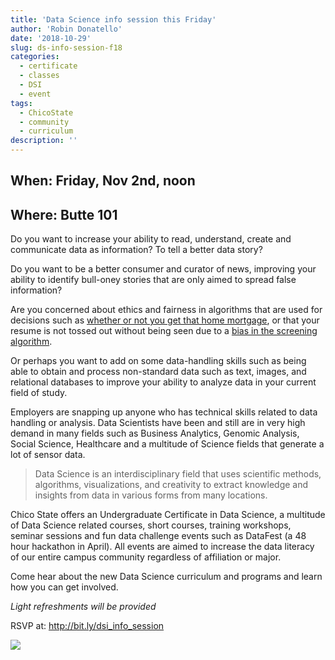 ```yaml
---
title: 'Data Science info session this Friday'
author: 'Robin Donatello'
date: '2018-10-29'
slug: ds-info-session-f18
categories:
  - certificate
  - classes
  - DSI
  - event
tags:
  - ChicoState
  - community
  - curriculum
description: ''
---
```


## When: Friday, Nov 2nd, noon 
## Where: Butte 101


Do you want to increase your ability to read, understand, create and communicate data as information? To tell a better data story? 

Do you want to be a better consumer and curator of news, improving your ability to identify bull-oney stories that are only aimed to spread false information?

Are you concerned about ethics and fairness in algorithms that are used for decisions such as [whether or not you get that home mortgage](https://link.springer.com/article/10.1007/s10551-016-3052-7), or that your resume is not tossed out without being seen due to a [bias in the screening algorithm](https://hbr.org/2016/12/hiring-algorithms-are-not-neutral). 

Or perhaps you want to add on some data-handling skills such as being able to obtain and process non-standard data such as text, images, and relational databases to improve your ability to analyze data in your current field of study. 

Employers are snapping up anyone who has technical skills related to data handling or analysis. Data Scientists have been and still are in very high demand in many fields such as Business Analytics, Genomic Analysis, Social Science, Healthcare and a multitude of Science fields that generate a lot of sensor data. 

> Data Science is an interdisciplinary field that uses scientific methods, algorithms, visualizations, and creativity to extract knowledge and insights from data in various forms from many locations. 

Chico State offers an Undergraduate Certificate in Data Science, a multitude of Data Science related courses, short courses, training workshops, seminar sessions and fun data challenge events such as DataFest (a 48 hour hackathon in April). All events are aimed to increase the data literacy of our entire campus community regardless of affiliation or major. 


Come hear about the new Data Science curriculum and programs and learn how you can get involved. 

_Light refreshments will be provided_

RSVP at: http://bit.ly/dsi_info_session

![](/img/DS_info_F18.png)


